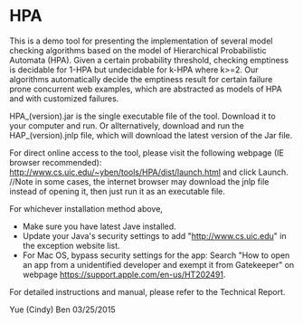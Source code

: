 # HPA
This is a demo tool for presenting the implementation of several model checking algorithms based on the model of Hierarchical Probabilistic Automata (HPA). Given a certain probability threshold, checking emptiness is decidable for 1-HPA but undecidable for k-HPA where k>=2. Our algorithms automatically decide the emptiness result for certain failure prone concurrent web examples, which are abstracted as models of HPA and with customized failures.  

HPA_(version).jar is the single executable file of the tool. Download it to your computer and run. 
Or allternatively, download and run the HAP_(version).jnlp file, which will download the latest version of the Jar file.

For direct online access to the tool, please visit the following webpage (IE browser recommended):
http://www.cs.uic.edu/~yben/tools/HPA/dist/launch.html
and click Launch.
//Note in some cases, the internet browser may download the jnlp file instead of opening it, then just run it as an executable file.

For whichever installation method above,
- Make sure you have latest Jave installed.
- Update your Java's security settings to add "http://www.cs.uic.edu" in the exception website list.
- For Mac OS, bypass security settings for the app:
  Search "How to open an app from a unidentified developer and exempt it from Gatekeeper"
  on webpage https://support.apple.com/en-us/HT202491.

For detailed instructions and manual, please refer to the Technical Report.

Yue (Cindy) Ben
03/25/2015
